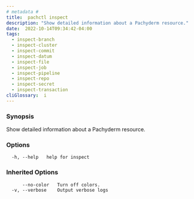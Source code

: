 ```yaml
---
# metadata # 
title:  pachctl inspect
description: "Show detailed information about a Pachyderm resource."
date:  2022-10-14T09:34:42-04:00
tags:
  - inspect-branch
  - inspect-cluster
  - inspect-commit
  - inspect-datum
  - inspect-file
  - inspect-job
  - inspect-pipeline
  - inspect-repo
  - inspect-secret
  - inspect-transaction
cliGlossary:  i
---
```


### Synopsis

Show detailed information about a Pachyderm resource.

### Options

```
  -h, --help   help for inspect
```

### Inherited Options

```
      --no-color   Turn off colors.
  -v, --verbose    Output verbose logs
```

